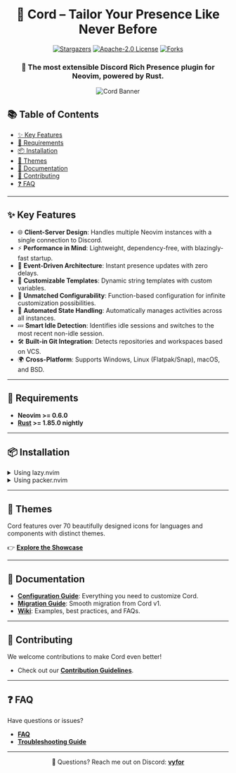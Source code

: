 <div align="center">
  <h1>🧩 <strong>Cord</strong> – Tailor Your Presence Like Never Before</h1>
  <div>
    <a href="https://github.com/vyfor/cord.nvim/stargazers"><img src="https://img.shields.io/github/stars/vyfor/cord.nvim?style=for-the-badge" alt="Stargazers"></a>
    <a href="https://github.com/vyfor/cord.nvim/blob/master/LICENSE"><img src="https://img.shields.io/github/license/vyfor/cord.nvim?style=for-the-badge" alt="Apache-2.0 License"></a>
    <a href="https://github.com/vyfor/cord.nvim/forks"><img src="https://img.shields.io/github/forks/vyfor/cord.nvim?style=for-the-badge" alt="Forks"></a>
  </div>
  <h3>🚀 The most extensible Discord Rich Presence plugin for Neovim, powered by Rust.
  </h3>
  <img src="https://github.com/user-attachments/assets/c6bfcf43-0d93-49f8-b5fc-b78aaeb62090" alt="Cord Banner">
</div>

## 📚 Table of Contents
- [✨ Key Features](#-key-features)
- [🔌 Requirements](#-requirements)
- [📦 Installation](#-installation)
- [🎨 Themes](#-themes)
- [📖 Documentation](#-documentation)
- [🤝 Contributing](#-contributing)
- [❓ FAQ](#-faq)

---

## ✨ Key Features  
- 🌐 **Client-Server Design**: Handles multiple Neovim instances with a single connection to Discord.
- ⚡ **Performance in Mind**: Lightweight, dependency-free, with blazingly-fast startup.
- 🚀 **Event-Driven Architecture**: Instant presence updates with zero delays.  
- 🎨 **Customizable Templates**: Dynamic string templates with custom variables.
- 🔧 **Unmatched Configurability**: Function-based configuration for infinite customization possibilities.
- 🧠 **Automated State Handling**: Automatically manages activities across all instances.
- 💤 **Smart Idle Detection**: Identifies idle sessions and switches to the most recent non-idle session.
- 🛠️ **Built-in Git Integration**: Detects repositories and workspaces based on VCS.
- 🌍 **Cross-Platform**: Supports Windows, Linux (Flatpak/Snap), macOS, and BSD.

---

## 🔌 Requirements  
- **Neovim >= 0.6.0** 
- **[Rust](https://www.rust-lang.org/tools/install) >= 1.85.0 nightly**

---

## 📦 Installation  

<details>
<summary>Using lazy.nvim</summary>

```lua
{
  'vyfor/cord.nvim',
  build = 'cargo build --release',
  event = 'VeryLazy',
  opts = {}, -- calls require('cord').setup()
}
```

</details>

<details>
<summary>Using packer.nvim</summary>

```lua
use {
  'vyfor/cord.nvim',
  run = 'cargo build --release',
  config = function()
    require('cord').setup()
  end
}
```

</details>

---

## 🎨 Themes  
Cord features over 70 beautifully designed icons for languages and components with distinct themes.

👉 [**Explore the Showcase**](https://github.com/vyfor/icons#showcase)  

---

## 📖 Documentation  
- [**Configuration Guide**](wiki/CONFIGURATION.md): Everything you need to customize Cord.  
- [**Migration Guide**](wiki/MIGRATION.md): Smooth migration from Cord v1.  
- [**Wiki**](https://github.com/vyfor/cord.nvim/wiki): Examples, best practices, and FAQs.

---

## 🤝 Contributing  
We welcome contributions to make Cord even better!
- Check out our [**Contribution Guidelines**](.github/CONTRIBUTING.md).  

---

## ❓ FAQ  
Have questions or issues?  
- [**FAQ**](https://github.com/vyfor/cord.nvim/wiki/FAQ)  
- [**Troubleshooting Guide**](https://github.com/vyfor/cord.nvim/wiki/Troubleshooting)  

---

<div align="center">  
  <p>💬 Questions? Reach me out on Discord: <a href="https://discord.com/users/446729269872427018"><strong>vyfor</strong></a></p>  
</div>